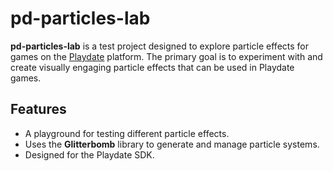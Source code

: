 # pd-particles-lab

**pd-particles-lab** is a test project designed to explore particle effects for games on the [Playdate](https://play.date/) platform. The primary goal is to experiment with and create visually engaging particle effects that can be used in Playdate games.

## Features

- A playground for testing different particle effects.
- Uses the **Glitterbomb** library to generate and manage particle systems.
- Designed for the Playdate SDK.